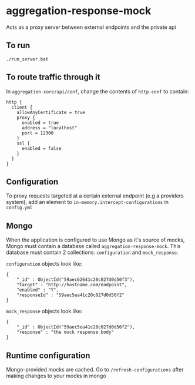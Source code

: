 # aggregation-response-mock

Acts as a proxy server between external endpoints and the private api

## To run

`./run_server.bat`

## To route traffic through it

In `aggregation-core/api/conf`, change the contents of `http.conf` to contain:

```
http {
  client {
    allowAnyCertificate = true
    proxy {
      enabled = true
      address = "localhost"
      port = 12300
    }
    ssl {
      enabled = false
    }
  }
}
```

## Configuration

To proxy requests targeted at a certain external endpoint (e.g a providers system), add an element to `in-memory.intercept-configurations` in `config.yml`

## Mongo

When the application is configured to use Mongo as it's source of mocks, Mongo must contain a database called `aggregation-response-mock`. This database must contain 2 collections: `configuration` and `mock_response`.

`configuration` objects look like:

```
{
    "_id" : ObjectId("59aec62641c20c027d0d50f3"),
    "target" : "http://hostname.com/endpoint",
    "enabled" : "Y",
    "responseId" : "59aec5ea41c20c027d0d50f2"
}
```

`mock_response` objects look like:

```
{
    "_id" : ObjectId("59aec5ea41c20c027d0d50f2"),
    "response" : "the mock response body"
}
```

## Runtime configuration

Mongo-provided mocks are cached. Go to `/refresh-configurations` after making changes to your mocks in mongo